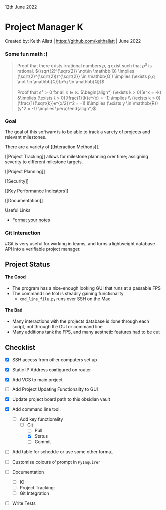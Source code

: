 12th June 2022

# Project Manager K
Created by: Keith Allatt | https://github.com/keithallatt | June 2022

### Some fun math :)

> Proof that there exists irrational numbers $p$, $q$ exist such that $p^q$ is rational.
> $(\sqrt{2}^{\sqrt{2}} \not\in \mathbb{Q} \implies (\sqrt{2}^{\sqrt{2}})^{\sqrt{2}} \in \mathbb{Q}) \implies (\exists p,q \not \in \mathbb{Q})(p^q \in \mathbb{Q})$
> 
> Proof that $e^x > 0$ for all $x \in \mathbb{R}$. 
$\begin{align*} (\exists k > 0)(e^x = -k) &\implies (\exists k > 0)(\frac{1}{k}e^{x} = -1) \implies \\ (\exists k > 0)(\frac{1}{\sqrt{k}}e^{x/2})^2 = -1) &\implies (\exists y \in \mathbb{R})(y^2 = -1) \implies \perp)\end{align*}$


### Goal
The goal of this software is to be able to track a variety of projects and relevant milestones. 

There are a variety of [[Interaction Methods]].

[[Project Tracking]] allows for milestone planning over time; assigning severity to different milestone targets.

[[Project Planning]]

[[Security]]

[[Key Performance Indicators]]

[[Documentation]]

Useful Links
- [Format your notes](https://help.obsidian.md/How+to/Format+your+notes)

### Git Interaction
#Git is very useful for working in teams, and turns a lightweight database API into a verifiable project manager. 

## Project Status

####  The Good
- The program has a nice-enough looking GUI that runs at a passable FPS
- The command line tool is steadily gaining functionality
	- `cmd_line_file.py` runs over SSH on the Mac
#### The Bad
- Many interactions with the projects database is done through each script, not through the GUI or command line
- Many additions tank the FPS, and many aesthetic features had to be cut

## Checklist
- [x] SSH access from other computers set up
- [x] Static IP Address configured on router
- [x] Add VCS to main project
- [ ] Add Project Updating Functionality to GUI
- [x] Update project board path to this obsidian vault
- [x] Add command line tool.
	- [ ] Add key functionality
		- [ ] Git
			- [ ] Pull
			- [x] Status
			- [ ] Commit
- [ ] Add table for schedule or use some other format.
- [ ] Customise colours of prompt in `PyInquirer`
- [ ] Documentation
	- [ ] IO:
	- [ ] Project Tracking:
	- [ ] Git Integration
- [ ] Write Tests

